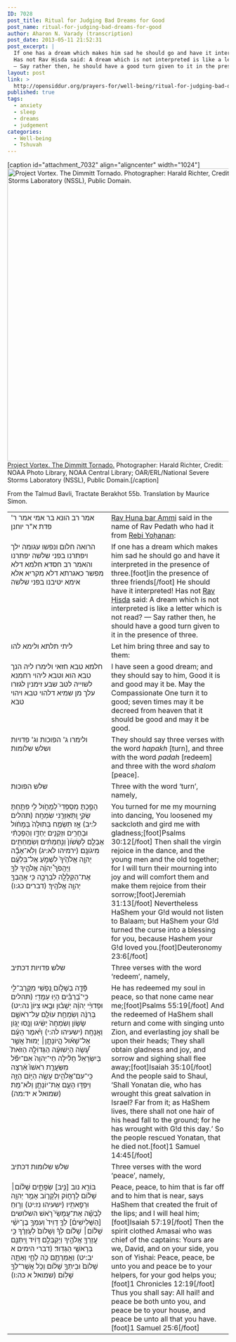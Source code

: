 ```yaml
---
ID: 7028
post_title: Ritual for Judging Bad Dreams for Good
post_name: ritual-for-judging-bad-dreams-for-good
author: Aharon N. Varady (transcription)
post_date: 2013-05-11 21:52:31
post_excerpt: |
  If one has a dream which makes him sad he should go and have it interpreted in the presence of three. He should have it interpreted!
  Has not Rav Ḥisda said: A dream which is not interpreted is like a letter which is not read?
  — Say rather then, he should have a good turn given to it in the presence of three.
layout: post
link: >
  http://opensiddur.org/prayers-for/well-being/ritual-for-judging-bad-dreams-for-good/
published: true
tags:
  - anxiety
  - sleep
  - dreams
  - judgement
categories:
  - Well-being
  - Tshuvah
---
```

[caption id="attachment_7032" align="aligncenter" width="1024"]<a href="http://opensiddur.org/wp-content/uploads/2013/05/1024px-Dimmitt_Tornado2_-_NOAA.jpg"><img src="http://opensiddur.org/wp-content/uploads/2013/05/1024px-Dimmitt_Tornado2_-_NOAA.jpg" alt="Project Vortex. The Dimmitt Tornado. Photographer: Harald Richter, Credit: NOAA Photo Library, NOAA Central Library; OAR/ERL/National Severe Storms Laboratory (NSSL), Public Domain." width="1024" height="665" class="size-full wp-image-7032" /></a> <a href="http://commons.wikimedia.org/wiki/File:Dimmitt_Tornado2_-_NOAA.jpg">Project Vortex. The Dimmitt Tornado.</a> Photographer: Harald Richter, Credit: NOAA Photo Library, NOAA Central Library; OAR/ERL/National Severe Storms Laboratory (NSSL), Public Domain.[/caption]


From the Talmud Bavli, Tractate Berakhot 55b. Translation by Maurice Simon.

<table style="margin-left: auto;margin-right: auto;">
<tbody>
<tr>
<td style="vertical-align:top;" width="44%">
<div class="liturgy"><span  lang="he">
אמר רב הונא בר אמי אמר ר' פדת א"ר יוחנן
</span></div></td>
 
<td style="vertical-align:top;" width="53%"><div class="english">
<a href="http://en.wikipedia.org/wiki/Rav_Huna">Rav Huna bar Ammi</a> said in the name of Rav Pedath who had it from <a href="http://en.wikipedia.org/wiki/Johanan_bar_Nappaha">Rebi Yoḥanan</a>:
</td></tr>
<tr>
<td style="vertical-align:top;" width="44%">
<div class="liturgy"><span  lang="he">
הרואה חלום ונפשו עגומה ילך ויפתרנו בפני שלשה יפתרנו
והאמר רב חסדא חלמא דלא מפשר כאגרתא דלא מקריא
 אלא אימא יטיבנו בפני שלשה
</span></div></td>
 
<td style="vertical-align:top;" width="53%"><div class="english">
If one has a dream which makes him sad he should go and have it interpreted in the presence of three.[foot]in the presence of three friends[/foot] He should have it interpreted!
Has not <a href="http://en.wikipedia.org/wiki/Rav_Chisda">Rav Ḥisda</a> said: A dream which is not interpreted is like a letter which is not read?
 — Say rather then, he should have a good turn given to it in the presence of three.
</td></tr>
<tr>
<td style="vertical-align:top;" width="44%">
<div class="liturgy"><span  lang="he">
 ליתי תלתא ולימא להו  
</span></div></td>
 
<td style="vertical-align:top;" width="53%"><div class="english">
Let him bring three and say to them:
</td></tr>
<tr>
<td style="vertical-align:top;" width="44%">
<div class="liturgy"><span  lang="he">
חלמא טבא חזאי ולימרו ליה הנך טבא הוא וטבא ליהוי 
רחמנא לשוייה לטב שבע זימנין לגזרו עלך מן שמיא דלהוי טבא ויהוי טבא
</span></div></td>
 
<td style="vertical-align:top;" width="53%"><div class="english">
I have seen a good dream; and they should say to him, Good it is and good may it be.
May the Compassionate One turn it to good; seven times may it be decreed from heaven that it should be good and may it be good.
</td></tr>
<tr>
<td style="vertical-align:top;" width="44%">
<div class="liturgy"><span  lang="he">
ולימרו ג' הפוכות
 וג' פדויות
ושלש שלומות
</span></div></td>
 
<td style="vertical-align:top;" width="53%"><div class="english">
They should say three verses with the word <em>hapakh</em> [turn],
and three with the word <em>padah</em> [redeem]
and three with the word <em>shalom</em> [peace].
</td></tr>
<tr>
<td style="vertical-align:top;" width="44%">
<div class="liturgy"><span  lang="he">
 שלש הפוכות
</span></div></td>
 
<td style="vertical-align:top;" width="53%"><div class="english">
Three with the word ‘turn’, namely,
</td></tr>
<tr>
<td style="vertical-align:top;" width="44%">
<div class="liturgy"><span  lang="he">
‏הָפַ֣כְתָּ מִסְפְּדִי֮ לְמָחֹ֪ול לִ֥י פִּתַּ֥חְתָּ שַׂקִּ֑י וַֽתְּאַזְּרֵ֥נִי שִׂמְחָֽה׃ <span class="citation">(תהלים ל:יב)</span>
אָ֣ז תִּשְׂמַ֤ח בְּתוּלָה֙ בְּמָחֹ֔ול וּבַחֻרִ֥ים וּזְקֵנִ֖ים יַחְדָּ֑ו וְהָפַכְתִּ֨י אֶבְלָ֤ם לְשָׂשֹׂון֙ וְנִ֣חַמְתִּ֔ים וְשִׂמַּחְתִּ֖ים מִיגֹונָֽם׃ <span class="citation">(ירמיהו לא:יג)</span>‏
‏וְלֹֽא־אָבָ֞ה יְהוָ֤ה אֱלֹהֶ֙יךָ֙ לִשְׁמֹ֣עַ אֶל־בִּלְעָ֔ם וַיַּהֲפֹךְ֩ יְהוָ֨ה אֱלֹהֶ֧יךָ לְּךָ֛ אֶת־הַקְּלָלָ֖ה לִבְרָכָ֑ה כִּ֥י אֲהֵֽבְךָ֖ יְהוָ֥ה אֱלֹהֶֽיךָ׃ <span class="citation">(דברים כג:ו)</span>
</span></div></td>
 
<td style="vertical-align:top;" width="53%"><div class="english">
You turned for me my mourning into dancing, You loosened my sackcloth and gird me with gladness;[foot]Psalms 30:12[/foot]
Then shall the virgin rejoice in the dance, and the young men and the old together; for I will turn their mourning into joy and will comfort them and make them rejoice from their sorrow;[foot]Jeremiah 31:13[/foot]
Nevertheless HaShem your G!d would not listen to Balaam; but HaShem your G!d turned the curse into a blessing for you, because Hashem your G!d loved you.[foot]Deuteronomy 23:6[/foot]
</td></tr>
<tr>
<td style="vertical-align:top;" width="44%">
<div class="liturgy"><span  lang="he">
שלש פדויות דכתיב
</span></div></td>
 
<td style="vertical-align:top;" width="53%"><div class="english">
Three verses with the word ‘redeem’, namely,
</td></tr>
<tr>
<td style="vertical-align:top;" width="44%">
<div class="liturgy"><span  lang="he">
‏ פָּ֘דָ֤ה בְשָׁל֣וֹם נַ֭פְשִׁי מִקֲּרָב־לִ֑י כִּֽי־בְ֝רַבִּ֗ים הָי֥וּ עִמָּדִֽי׃ <span class="citation">(תהלים נה:יט)</span>‏
‎‎‏וּפְדוּיֵ֨י יְהוָ֜ה יְשֻׁב֗וּן וּבָ֤אוּ צִיּוֹן֙ בְּרִנָּ֔ה וְשִׂמְחַ֥ת עוֹלָ֖ם עַל־רֹאשָׁ֑ם שָׂשׂ֤וֹן וְשִׂמְחָה֙ יַשִּׂ֔יגוּ וְנָ֖סוּ יָג֥וֹן וַאֲנָחָֽה׃ <span class="citation">(ישעיהו לה:י)</span>‏
‏וַיֹּ֨אמֶר הָעָ֜ם אֶל־שָׁא֗וּל הֲ‍ֽיוֹנָתָ֤ן׀ יָמוּת֙ אֲשֶׁ֣ר עָ֠שָׂה הַיְשׁוּעָ֨ה הַגְּדוֹלָ֣ה הַזֹּאת֮ בְּיִשְׂרָאֵל֒ חָלִ֗ילָה חַי־יְהוָה֙ אִם־יִפֹּ֞ל מִשַּׂעֲרַ֤ת רֹאשׁוֹ֙ אַ֔רְצָה כִּֽי־עִם־אֱלֹהִ֥ים עָשָׂ֖ה הַיּ֣וֹם הַזֶּ֑ה וַיִּפְדּ֥וּ הָעָ֛ם אֶת־יוֹנָתָ֖ן  וְלֹא־מֵֽת׃ <span class="citation">(‏שמואל א יד:מה)</span>
</span></div></td> 
 
<td style="vertical-align:top;" width="53%"><div class="english">
He has redeemed my soul in peace, so that none came near me;[foot]Psalms 55:19[/foot]
And the redeemed of HaShem shall return and come with singing unto Zion, and everlasting joy shall be upon their heads; They shall obtain gladness and joy, and sorrow and sighing shall flee away;[foot]Isaiah 35:10[/foot]
And the people said to Shaul, ‘Shall Yonatan die, who has wrought this great salvation in Israel? Far from it; as HaShem lives, there shall not one hair of his head fall to the ground; for he has wrought with G!d this day.’ So the people rescued Yonatan, that he died not.[foot]1 Samuel 14:45[/foot]
</td></tr>
<tr>
<td style="vertical-align:top;" width="44%">
<div class="liturgy"><span  lang="he">
שלש שלומות דכתיב
</span></div></td>
 
<td style="vertical-align:top;" width="53%"><div class="english">
Three verses with the word ‘peace’, namely,
</td></tr>
<tr>
<td style="vertical-align:top;" width="44%">
<div class="liturgy"><span  lang="he">
‏בּוֹרֵ֖א נוב [נִ֣יב] שְׂפָתָ֑יִם שָׁל֨וֹם׀ שָׁל֜וֹם לָרָח֧וֹק וְלַקָּר֛וֹב אָמַ֥ר יְהוָ֖ה וּרְפָאתִֽיו׃ <span class="citation">(ישעיהו נז:יט‏)</span>
‏וְר֣וּחַ לָבְשָׁ֗ה אֶת־עֲמָשַׂי֮ רֹ֣אשׁ השלושים [הַשָּׁלִישִׁים֒] לְךָ֤ דָוִיד֙ וְעִמְּךָ֣ בֶן־יִשַׁ֔י שָׁל֨וֹם׀ שָׁל֜וֹם לְךָ֗ וְשָׁלוֹם֙ לְעֹ֣זְרֶ֔ךָ כִּ֥י עֲזָרְךָ֖ אֱלֹהֶ֑יךָ וַיְקַבְּלֵ֣ם דָּוִ֔יד וַֽיִּתְּנֵ֖ם בְּרָאשֵׁ֥י הַגְּדֽוּד׃ <span class="citation">(דברי הימים א יב:יט)</span>
‏וַאֲמַרְתֶּ֥ם כֹּ֖ה לֶחָ֑י וְאַתָּ֤ה שָׁלוֹם֙ וּבֵיתְךָ֣ שָׁל֔וֹם וְכֹ֥ל אֲשֶׁר־לְךָ֖ שָׁלֽוֹם׃ <span class="citation">(שמואל א כה:ו‏)</span>
</span></div></td>
 
<td style="vertical-align:top;" width="53%"><div class="english">
Peace, peace, to him that is far off and to him that is near, says HaShem that created the fruit of the lips; and I will heal him;[foot]Isaiah 57:19[/foot]
Then the spirit clothed Amasai who was chief of the captains: Yours are we, David, and on your side, you son of Yishai: Peace, peace, be unto you and peace be to your helpers, for your god helps you;[foot]1 Chronicles 12:19[/foot]
Thus you shall say: All hail! and peace be both unto you, and peace be to your house, and peace be unto all that you have.[foot]1 Samuel 25:6[/foot]
</td></tr>
</tbody>
</tbody></tbody></tbody></table>